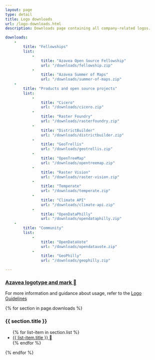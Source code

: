 ```yaml
---
layout: page
type: detail
title: Logo downloads
url: /logo-downloads.html
description: Downloads page containing all company-related logos.

downloads:
    - 
        title: "Fellowships"
        list:
            - 
                title: "Azavea Open Source Fellowship"
                url: "/downloads/fellowship.zip"
            - 
                title: "Azavea Summer of Maps"
                url: "/downloads/summer-of-maps.zip"
    - 
        title: "Products and open source projects"
        list:
            - 
                title: "Cicero"
                url: "/downloads/cicero.zip"
            - 
                title: "Raster Foundry"
                url: "/downloads/rasterfoundry.zip"
            -
                title: "DistrictBuilder"
                url: "/downloads/districtbuilder.zip"
            -
                title: "GeoTrellis"
                url: "/downloads/geotrellis.zip"
            -
                title: "OpenTreeMap"
                url: "/downloads/opentreemap.zip"
            -
                title: "Raster Vision"
                url: "/downloads/raster-vision.zip"
            -
                title: "Temperate"
                url: "/downloads/temperate.zip"
            -
                title: "Climate API"
                url: "/downloads/climate-api.zip"
            -
                title: "OpenDataPhilly"
                url: "/downloads/opendataphilly.zip"
    - 
        title: "Community"
        list:
            - 
                title: "OpenDataVote"
                url: "/downloads/opendatavote.zip"
            - 
                title: "GeoPhilly"
                url: "/downloads/geophilly.zip"

---
```


### <a href="/downloads/azavea-full-logo.zip" download>Azavea logotype and mark <span class="c-btn__icon">&#xe844;</span></a>
For more information and guidance about usage, refer to the [Logo Guidelines](/design/logo-guidelines.html)

{% for section in page.downloads %}
<h3>
    {{ section.title }}
</h3>

<ul>
{% for list-item in section.list %}
    <li>
        <a href="{{ list-item.url }}" download>
            {{ list-item.title }} <span class="c-btn__icon">&#xe844;</span>
        </a>
    </li>
{% endfor %}
</ul>
{% endfor %}
